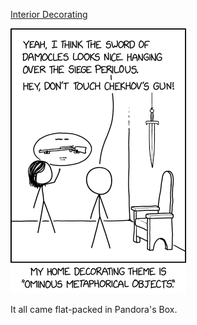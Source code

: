 [Interior Decorating](https://xkcd.com/2692)

![Interior Decorating](./random_comic.png)

It all came flat-packed in Pandora's Box.

